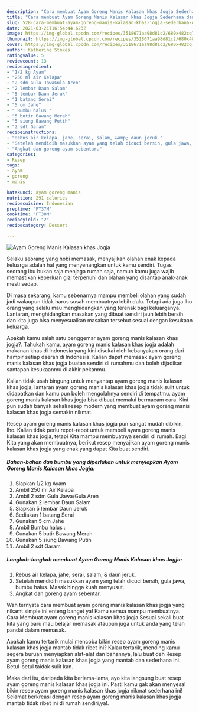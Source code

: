 ```yaml
---
description: "Cara membuat Ayam Goreng Manis Kalasan khas Jogja Sederhana dan Mudah Dibuat"
title: "Cara membuat Ayam Goreng Manis Kalasan khas Jogja Sederhana dan Mudah Dibuat"
slug: 528-cara-membuat-ayam-goreng-manis-kalasan-khas-jogja-sederhana-dan-mudah-dibuat
date: 2021-03-21T16:54:44.623Z
image: https://img-global.cpcdn.com/recipes/3518671aa98d81c2/680x482cq70/ayam-goreng-manis-kalasan-khas-jogja-foto-resep-utama.jpg
thumbnail: https://img-global.cpcdn.com/recipes/3518671aa98d81c2/680x482cq70/ayam-goreng-manis-kalasan-khas-jogja-foto-resep-utama.jpg
cover: https://img-global.cpcdn.com/recipes/3518671aa98d81c2/680x482cq70/ayam-goreng-manis-kalasan-khas-jogja-foto-resep-utama.jpg
author: Katherine Stokes
ratingvalue: 5
reviewcount: 13
recipeingredient:
- "1/2 kg Ayam"
- "250 ml Air Kelapa"
- "2 sdm Gula JawaGula Aren"
- "2 lembar Daun Salam"
- "5 lembar Daun Jeruk"
- "1 batang Serai"
- "5 cm Jahe"
- " Bumbu halus "
- "5 butir Bawang Merah"
- "5 siung Bawang Putih"
- "2 sdt Garam"
recipeinstructions:
- "Rebus air kelapa, jahe, serai, salam, &amp; daun jeruk."
- "Setelah mendidih masukkan ayam yang telah dicuci bersih, gula jawa, bumbu halus. Masak hingga kuah menyusut."
- "Angkat dan goreng ayam sebentar."
categories:
- Resep
tags:
- ayam
- goreng
- manis

katakunci: ayam goreng manis 
nutrition: 291 calories
recipecuisine: Indonesian
preptime: "PT37M"
cooktime: "PT30M"
recipeyield: "2"
recipecategory: Dessert

---
```



![Ayam Goreng Manis Kalasan khas Jogja](https://img-global.cpcdn.com/recipes/3518671aa98d81c2/680x482cq70/ayam-goreng-manis-kalasan-khas-jogja-foto-resep-utama.jpg)

Selaku seorang yang hobi memasak, menyajikan olahan enak kepada keluarga adalah hal yang menyenangkan untuk kamu sendiri. Tugas seorang ibu bukan saja menjaga rumah saja, namun kamu juga wajib memastikan keperluan gizi terpenuhi dan olahan yang disantap anak-anak mesti sedap.

Di masa  sekarang, kamu sebenarnya mampu membeli olahan yang sudah jadi walaupun tidak harus susah membuatnya lebih dulu. Tetapi ada juga lho orang yang selalu mau menghidangkan yang terenak bagi keluarganya. Lantaran, menghidangkan masakan yang dibuat sendiri jauh lebih bersih dan kita juga bisa menyesuaikan masakan tersebut sesuai dengan kesukaan keluarga. 



Apakah kamu salah satu penggemar ayam goreng manis kalasan khas jogja?. Tahukah kamu, ayam goreng manis kalasan khas jogja adalah makanan khas di Indonesia yang kini disukai oleh kebanyakan orang dari hampir setiap daerah di Indonesia. Kalian dapat memasak ayam goreng manis kalasan khas jogja buatan sendiri di rumahmu dan boleh dijadikan santapan kesukaanmu di akhir pekanmu.

Kalian tidak usah bingung untuk menyantap ayam goreng manis kalasan khas jogja, lantaran ayam goreng manis kalasan khas jogja tidak sulit untuk didapatkan dan kamu pun boleh mengolahnya sendiri di tempatmu. ayam goreng manis kalasan khas jogja bisa dibuat memalui bermacam cara. Kini pun sudah banyak sekali resep modern yang membuat ayam goreng manis kalasan khas jogja semakin nikmat.

Resep ayam goreng manis kalasan khas jogja pun sangat mudah dibikin, lho. Kalian tidak perlu repot-repot untuk membeli ayam goreng manis kalasan khas jogja, tetapi Kita mampu membuatnya sendiri di rumah. Bagi Kita yang akan membuatnya, berikut resep menyajikan ayam goreng manis kalasan khas jogja yang enak yang dapat Kita buat sendiri.

<!--inarticleads1-->

##### Bahan-bahan dan bumbu yang diperlukan untuk menyiapkan Ayam Goreng Manis Kalasan khas Jogja:

1. Siapkan 1/2 kg Ayam
1. Ambil 250 ml Air Kelapa
1. Ambil 2 sdm Gula Jawa/Gula Aren
1. Gunakan 2 lembar Daun Salam
1. Siapkan 5 lembar Daun Jeruk
1. Sediakan 1 batang Serai
1. Gunakan 5 cm Jahe
1. Ambil  Bumbu halus :
1. Gunakan 5 butir Bawang Merah
1. Gunakan 5 siung Bawang Putih
1. Ambil 2 sdt Garam




<!--inarticleads2-->

##### Langkah-langkah membuat Ayam Goreng Manis Kalasan khas Jogja:

1. Rebus air kelapa, jahe, serai, salam, &amp; daun jeruk.
1. Setelah mendidih masukkan ayam yang telah dicuci bersih, gula jawa, bumbu halus. Masak hingga kuah menyusut.
1. Angkat dan goreng ayam sebentar.




Wah ternyata cara membuat ayam goreng manis kalasan khas jogja yang nikamt simple ini enteng banget ya! Kamu semua mampu membuatnya. Cara Membuat ayam goreng manis kalasan khas jogja Sesuai sekali buat kita yang baru mau belajar memasak ataupun juga untuk anda yang telah pandai dalam memasak.

Apakah kamu tertarik mulai mencoba bikin resep ayam goreng manis kalasan khas jogja mantab tidak ribet ini? Kalau tertarik, mending kamu segera buruan menyiapkan alat-alat dan bahannya, lalu buat deh Resep ayam goreng manis kalasan khas jogja yang mantab dan sederhana ini. Betul-betul taidak sulit kan. 

Maka dari itu, daripada kita berlama-lama, ayo kita langsung buat resep ayam goreng manis kalasan khas jogja ini. Pasti kamu gak akan menyesal bikin resep ayam goreng manis kalasan khas jogja nikmat sederhana ini! Selamat berkreasi dengan resep ayam goreng manis kalasan khas jogja mantab tidak ribet ini di rumah sendiri,ya!.

